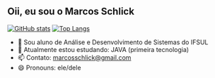 ## Oii, eu sou o Marcos Schlick 

[![GitHub stats](https://github-readme-stats.vercel.app/api?username=marcosschlick&show_icons=true&theme=github_dark)](https://github.com/marcosschlick/github-readme-stats)
[![Top Langs](https://github-readme-stats.vercel.app/api/top-langs/?username=marcosschlick)](https://github.com/marcosschlick/github-readme-stats)

- 🔭 Sou aluno de Análise e Desenvolvimento de Sistemas do IFSUL
- 🌱 Atualmente estou estudando: JAVA (primeira tecnologia)
- 📫 Contato: marcosschlick@gmail.com
- 😄 Pronouns: ele/dele

